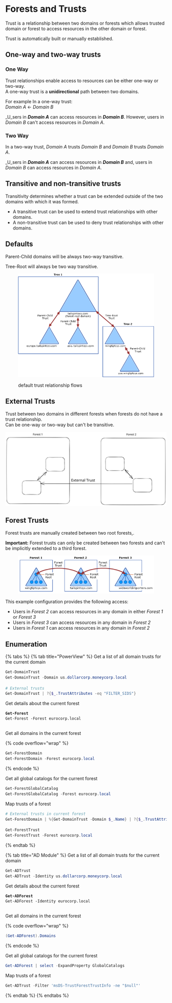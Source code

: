 # Forests and Trusts

Trust is a relationship between two domains or forests which allows trusted domain or forest to access resources in the other domain or forest.

Trust is automatically built or manually established.

## One-way and two-way trusts <a href="#one-way-and-two-way-trusts" id="one-way-and-two-way-trusts"></a>

### One Way

Trust relationships enable access to resources can be either one-way or two-way.\
A one-way trust is a **unidirectional** path between two domains.&#x20;

For example In a one-way trust: \
_Domain A_  <- _Domain B_

_U_sers in _**Domain A**_ can access resources in _**Domain B**_. However, users in _Domain B_ can't access resources in _Domain A_.

### Two Way

In a two-way trust, _Domain A_ trusts _Domain B_ and _Domain B_ trusts _Domain A_.

_U_sers in _**Domain A**_ can access resources in _**Domain B**_ and, users in _Domain B_ can access resources in _Domain A_.



## Transitive and non-transitive trusts <a href="#transitive-and-non-transitive-trusts" id="transitive-and-non-transitive-trusts"></a>

Transitivity determines whether a trust can be extended outside of the two domains with which it was formed.

* A transitive trust can be used to extend trust relationships with other domains.
* A non-transitive trust can be used to deny trust relationships with other domains.

## Defaults

Parent-Child domains will be always two-way transitive.

Tree-Root will always be two way transitive.

<figure><img src="../.gitbook/assets/trust-relationships.png" alt=""><figcaption><p>default trust relationship flows</p></figcaption></figure>

## External Trusts

Trust between two domains in different forests when forests do not have a trust relationship. \
Can be one-way or two-way but can't be transitive.

<img src="../.gitbook/assets/file.excalidraw (1).svg" alt="" class="gitbook-drawing">

## Forest Trusts

Forest trusts are manually created between two root forests,.

**Important:** Forest trusts can only be created between two forests and can't be implicitly extended to a third forest.

<figure><img src="../.gitbook/assets/forest-trusts-diagram.png" alt=""><figcaption></figcaption></figure>

This example configuration provides the following access:

* Users in _Forest 2_ can access resources in any domain in either _Forest 1_ or _Forest 3_
* Users in _Forest 3_ can access resources in any domain in _Forest 2_
* Users in _Forest 1_ can access resources in any domain in _Forest 2_

## Enumeration

{% tabs %}
{% tab title="PowerView" %}
Get a list of all domain trusts for the current domain

```powershell
Get-DomainTrust
Get-DomainTrust -Domain us.dollarcorp.moneycorp.local

# External trusts
Get-DomainTrust | ?{$_.TrustAttributes -eq "FILTER_SIDS"}
```

Get details about the current forest

<pre class="language-powershell" data-overflow="wrap"><code class="lang-powershell"><strong>Get-Forest
</strong>Get-Forest -Forest eurocorp.local

</code></pre>

Get all domains in the current forest

{% code overflow="wrap" %}
```powershell
Get-ForestDomain
Get-ForestDomain -Forest eurocorp.local

```
{% endcode %}

Get all global catalogs for the current forest

```powershell
Get-ForestGlobalCatalog
Get-ForestGlobalCatalog -Forest eurocorp.local
```

Map trusts of a forest&#x20;

```powershell
# External trusts in current forest
Get-ForestDomain | %{Get-DomainTrust -Domain $_.Name} | ?{$_.TrustAttributes -eq "FILTER_SIDS"}

Get-ForestTrust
Get-ForestTrust -Forest eurocorp.local
```
{% endtab %}

{% tab title="AD Module" %}
Get a list of all domain trusts for the current domain

```powershell
Get-ADTrust
Get-ADTrust -Identity us.dollarcorp.moneycorp.local
```

Get details about the current forest

<pre class="language-powershell" data-overflow="wrap"><code class="lang-powershell"><strong>Get-ADForest
</strong>Get-ADForest -Identity eurocorp.local

</code></pre>

Get all domains in the current forest

{% code overflow="wrap" %}
```powershell
(Get-ADForest).Domains
```
{% endcode %}

Get all global catalogs for the current forest

```powershell
Get-ADForest | select -ExpandProperty GlobalCatalogs
```

Map trusts of a forest

```powershell
Get-ADTrust -Filter 'msDS-TrustForestTrustInfo -ne "$null"'
```
{% endtab %}
{% endtabs %}

